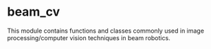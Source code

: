 # beam_cv

This module contains functions and classes commonly used in image processing/computer vision techniques in beam robotics.